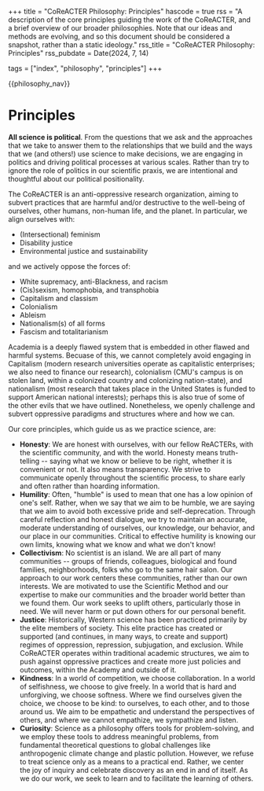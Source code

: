+++
title = "CoReACTER Philosophy: Principles"
hascode = true
rss = "A description of the core principles guiding the work of the CoReACTER, and a brief overview of our broader philosophies. Note that our ideas and methods are evolving, and so this document should be considered a snapshot, rather than a static ideology."
rss_title = "CoReACTER Philosophy: Principles"
rss_pubdate = Date(2024, 7, 14)

tags = ["index", "philosophy", "principles"]
+++

{{philosophy_nav}}

# Principles

**All science is political**. From the questions that we ask and the approaches that we take to answer them to the relationships that we build and the ways that we (and others!) use science to make decisions, we are engaging in politics and driving political processes at various scales. Rather than try to ignore the role of politics in our scientific praxis, we are intentional and thoughtful about our political positionality.

The CoReACTER is an anti-oppressive research organization, aiming to subvert practices that are harmful and/or destructive to the well-being of ourselves, other humans, non-human life, and the planet. In particular, we align ourselves with:
- (Intersectional) feminism
- Disability justice
- Environmental justice and sustainability

and we actively oppose the forces of:
- White supremacy, anti-Blackness, and racism
- (Cis)sexism, homophobia, and transphobia
- Capitalism and classism
- Colonialism
- Ableism
- Nationalism(s) of all forms
- Fascism and totalitarianism

Academia is a deeply flawed system that is embedded in other flawed and harmful systems. Becuase of this, we cannot completely avoid engaging in Capitalism (modern research universities operate as capitalistic enterprises; we also need to finance our research), colonialism (CMU's campus is on stolen land, within a colonized country and colonizing nation-state), and nationalism (most research that takes place in the United States is funded to support American national interests); perhaps this is also true of some of the other evils that we have outlined. Nonetheless, we openly challenge and subvert oppressive paradigms and structures where and how we can.

Our core principles, which guide us as we practice science, are:
- **Honesty**: We are honest with ourselves, with our fellow ReACTERs, with the scientific community, and with the world. Honesty means truth-telling -- saying what we know or believe to be right, whether it is convenient or not. It also means transparency. We strive to communicate openly throughout the scientific process, to share early and often rather than hoarding information.
- **Humility**: Often, "humble" is used to mean that one has a low opinion of one's self. Rather, when we say that we aim to be humble, we are saying that we aim to avoid both excessive pride and self-deprecation. Through careful reflection and honest dialogue, we try to maintain an accurate, moderate understanding of ourselves, our knowledge, our behavior, and our place in our communities. Critical to effective humility is knowing our own limits, knowing what we know and what we don't know!
- **Collectivism**: No scientist is an island. We are all part of many communities -- groups of friends, colleagues, biological and found families, neighborhoods, folks who go to the same hair salon. Our approach to our work centers these communities, rather than our own interests. We are motivated to use the Scientific Method and our expertise to make our communities and the broader world better than we found them. Our work seeks to uplift others, particularly those in need. We will never harm or put down others for our personal benefit.
- **Justice**: Historically, Western science has been practiced primarily by the elite members of society. This elite practice has created or supported (and continues, in many ways, to create and support) regimes of oppression, repression, subjugation, and exclusion. While CoReACTER operates within traditional academic structures, we aim to push against oppressive practices and create more just policies and outcomes, within the Academy and outside of it.
- **Kindness**: In a world of competition, we choose collaboration. In a world of selfishness, we choose to give freely. In a world that is hard and unforgiving, we choose softness. Where we find ourselves given the choice, we choose to be kind: to ourselves, to each other, and to those around us. We aim to be empathetic and understand the perspectives of others, and where we cannot empathize, we sympathize and listen. 
- **Curiosity**: Science as a philosophy offers tools for problem-solving, and we employ these tools to address meaningful problems, from fundamental theoretical questions to global challenges like anthropogenic climate change and plastic pollution. However, we refuse to treat science only as a means to a practical end. Rather, we center the joy of inquiry and celebrate discovery as an end in and of itself. As we do our work, we seek to learn and to facilitate the learning of others.